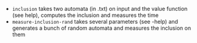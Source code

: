 - `inclusion` takes two automata (in .txt) on input and the value function (see help), computes the inclusion and measures the time
- `measure-inclusion-rand` takes several parameters (see -help) and generates a bunch of random automata and measures the inclusion on them
